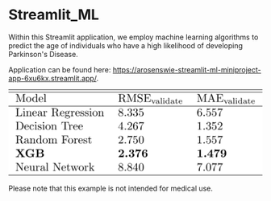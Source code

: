 # Streamlit_ML
Within this Streamlit application, we employ machine learning algorithms to predict the age of individuals who have a high likelihood of developing Parkinson's Disease. 

Application can be found here: https://arosenswie-streamlit-ml-miniproject-app-6xu6kx.streamlit.app/.

![Models](images/table_converter.pdf.png)

Please note that this example is not intended for medical use.
